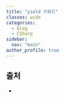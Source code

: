 ```yaml
---
title: "yield 키워드"
classes: wide
categories: 
  - blog
  - CSharp
sidebar:
  nav: "main"
author_profile: true
---
```

   
## 
  
## 출처
* 